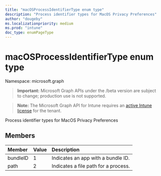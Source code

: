 ```yaml
---
title: "macOSProcessIdentifierType enum type"
description: "Process identifier types for MacOS Privacy Preferences"
author: "dougeby"
ms.localizationpriority: medium
ms.prod: "intune"
doc_type: enumPageType
---
```


# macOSProcessIdentifierType enum type

Namespace: microsoft.graph

> **Important:** Microsoft Graph APIs under the /beta version are subject to change; production use is not supported.

> **Note:** The Microsoft Graph API for Intune requires an [active Intune license](https://go.microsoft.com/fwlink/?linkid=839381) for the tenant.

Process identifier types for MacOS Privacy Preferences

## Members
|Member|Value|Description|
|:---|:---|:---|
|bundleID|1|Indicates an app with a bundle ID.|
|path|2|Indicates a file path for a process.|



